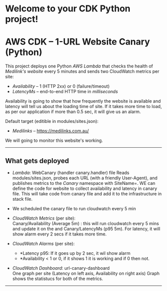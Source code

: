 
# Welcome to your CDK Python project!

# AWS CDK – 1-URL Website Canary (Python)

This project deploys one Python *AWS Lambda* that checks the health of *Medilink's website* every 5 minutes and sends two CloudWatch metrics per site:

- *Availability* – 1 (HTTP 2xx) or 0 (failure/timeout)
- *LatencyMs* – end-to-end HTTP time in *milliseconds*

Availability is going to show that how frequently the website is available and latency will tell us about the loading time of site. If it takes more time to load, as per our application if more than 0.5 sec, it will give us an alarm. 

Default target (editible in modules/sites.json):
- *Medilinks* – https://medilinks.com.au/

We will going to monitor this website's working.

---

## What gets deployed

- *Lambda*: WebCanary (handler canary.handler) file
  Reads modules/sites.json, probes each URL (with a friendly User-Agent), and publishes metrics to the *Canary* namespace with SiteName=<name>.
  WE can define the code for website to collect availability and latency in canary file.
  This will take code from canary file and add it to the infrastructure in stack file.

- We scheduled the canary file to run  cloudwatch every 5 min

- *CloudWatch Metrics* (per site):  
  Canary/Availability (Average 5m) : this will run cloudwatch every 5 mins and update it on the
  and Canary/LatencyMs (p95 5m). For latency, it will show alarm every 2 secs if it takes more time.

- *CloudWatch Alarms* (per site):  
  - *Latency p95: If  it goes up by 2 sec, it wil show alarm
  - *Availability < 1 or 0, if it shows 1 it is working and if 0 then not.

- *CloudWatch Dashboard*: url-canary-dashboard  
  One graph per site (Latency on left axis, Availability on right axis)
  Graph shows the statistucs for both of the metrics.

---





